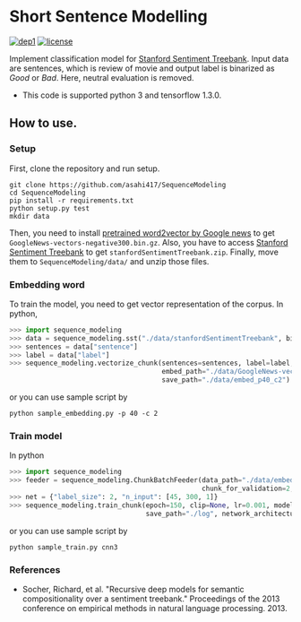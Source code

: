 # Short Sentence Modelling
[![dep1](https://img.shields.io/badge/Tensorflow-1.3+-blue.svg)](https://www.tensorflow.org/)
[![license](https://img.shields.io/badge/License-MIT-brightgreen.svg)](https://github.com/asahi417/SequenceModeling/blob/master/LICENSE)

Implement classification model for [Stanford Sentiment Treebank](https://nlp.stanford.edu/sentiment/index.html).
Input data are sentences, which is review of movie and output label is binarized as *Good* or *Bad*.
Here, neutral evaluation is removed.

- This code is supported python 3 and tensorflow 1.3.0.

## How to use.
### Setup
First, clone the repository and run setup.

```
git clone https://github.com/asahi417/SequenceModeling 
cd SequenceModeling
pip install -r requirements.txt
python setup.py test
mkdir data
```

Then, you need to install [pretrained word2vector by Google news](https://drive.google.com/uc?id=0B7XkCwpI5KDYNlNUTTlSS21pQmM&export=download)
to get `GoogleNews-vectors-negative300.bin.gz`.
Also, you have to access [Stanford Sentiment Treebank](https://nlp.stanford.edu/sentiment/index.html)
to get `stanfordSentimentTreebank.zip`. Finally, move them to `SequenceModeling/data/`
and unzip those files. 

### Embedding word

To train the model, you need to get vector representation of the corpus. 
In python, 

```python
>>> import sequence_modeling
>>> data = sequence_modeling.sst("./data/stanfordSentimentTreebank", binary=True, cut_off=2)
>>> sentences = data["sentence"]
>>> label = data["label"]
>>> sequence_modeling.vectorize_chunk(sentences=sentences, label=label, length=40, chunk_size=5000,
                                      embed_path="./data/GoogleNews-vectors-negative300.bin",
                                      save_path="./data/embed_p40_c2")
```

or you can use sample script by 
```
python sample_embedding.py -p 40 -c 2
```

### Train model
In python
```python
>>> import sequence_modeling
>>> feeder = sequence_modeling.ChunkBatchFeeder(data_path="./data/embed_p40_c2", batch_size=500,
                                                chunk_for_validation=2, balance_validation=True)
>>> net = {"label_size": 2, "n_input": [45, 300, 1]}
>>> sequence_modeling.train_chunk(epoch=150, clip=None, lr=0.001, model="cnn3", feeder=feeder,
                                  save_path="./log", network_architecture=net, keep_prob=0.9)

```

or you can use sample script by 
```
python sample_train.py cnn3
```

### References
- Socher, Richard, et al. "Recursive deep models for semantic compositionality over a sentiment treebank." Proceedings of the 2013 conference on empirical methods in natural language processing. 2013.